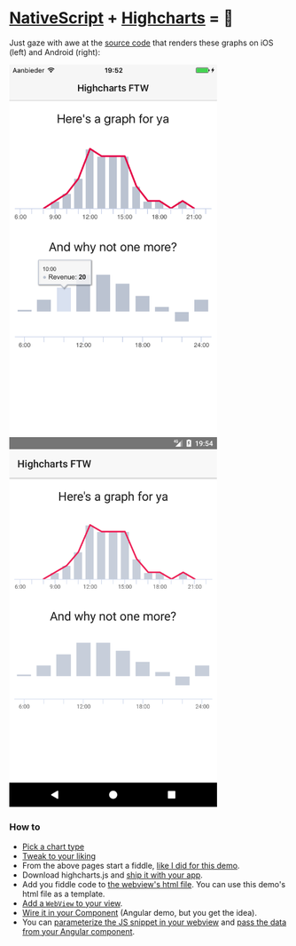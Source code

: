 [NativeScript](https://www.nativescript.org/) + [Highcharts](https://www.highcharts.com/) = 💖
================================================

Just gaze with awe at the [source code](app/item) that renders these graphs on iOS (left) and Android (right):

<img src="media/graph-ios.png" width="375px"/>    <img src="media/graph-android.png" width="375px"/>

### How to
* [Pick a chart type](https://www.highcharts.com/demo)
* [Tweak to your liking](http://api.highcharts.com/highcharts)
* From the above pages start a fiddle, [like I did for this demo](http://jsfiddle.net/y4tv0hkr/5/).
* Download highcharts.js and [ship it with your app](app/item/graph/js).
* Add you fiddle code to [the webview's html file](app/item/graph/graph.html). You can use this demo's html file as a template.
* [Add a `WebView` to your view](https://github.com/EddyVerbruggen/nativescripthighcharts/blob/18f4799f2a7e2b83c16e7ef77336099a06428acf/app/item/items.component.html#L6).
* [Wire it in your Component](app/item/items.component.ts) (Angular demo, but you get the idea).
* You can [parameterize the JS snippet in your webview](https://github.com/EddyVerbruggen/nativescripthighcharts/blob/18f4799f2a7e2b83c16e7ef77336099a06428acf/app/item/graph/graph.html#L43) and [pass the data from your Angular component](https://github.com/EddyVerbruggen/nativescripthighcharts/blob/18f4799f2a7e2b83c16e7ef77336099a06428acf/app/item/items.component.ts#L20). 